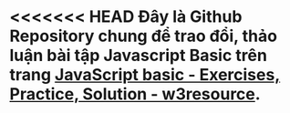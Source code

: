 <<<<<<< HEAD
Đây là Github Repository chung để trao đổi, thảo luận bài tập Javascript Basic trên trang [JavaScript basic - Exercises, Practice, Solution - w3resource](https://www.w3resource.com/javascript-exercises/javascript-basic-exercises.php).
=======

